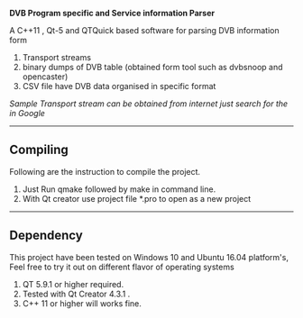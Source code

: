 
**DVB Program specific and Service information Parser**

A C++11 , Qt-5 and QTQuick based software for parsing DVB information form 

1. Transport streams 
2. binary dumps of DVB table (obtained form tool such as dvbsnoop and opencaster)
3. CSV file have DVB data organised in specific format 



*Sample Transport stream can be obtained from internet just search for the in Google*

---

## Compiling 

Following are the instruction to compile the project.

1. Just Run qmake followed by make in command line.
2. With Qt creator use project file \*.pro to open as a new project

---

## Dependency

This project have been tested on Windows 10 and Ubuntu 16.04 platform's, Feel free to try it out on different flavor of operating systems 

1. QT 5.9.1 or higher required.
2. Tested with Qt Creator 4.3.1 .
3. C++ 11 or higher will works fine.

